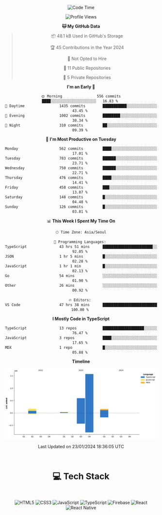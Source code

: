 <div align="center">

  <!--START_SECTION:waka-->
![Code Time](http://img.shields.io/badge/Code%20Time-432%20hrs%2013%20mins-blue)

![Profile Views](http://img.shields.io/badge/Profile%20Views-0-blue)

**🐱 My GitHub Data** 

> 📦 48.1 kB Used in GitHub's Storage 
 > 
> 🏆 45 Contributions in the Year 2024
 > 
> 🚫 Not Opted to Hire
 > 
> 📜 11 Public Repositories 
 > 
> 🔑 5 Private Repositories 
 > 
**I'm an Early 🐤** 

```text
🌞 Morning                556 commits         ████░░░░░░░░░░░░░░░░░░░░░   16.83 % 
🌆 Daytime                1435 commits        ███████████░░░░░░░░░░░░░░   43.45 % 
🌃 Evening                1002 commits        ████████░░░░░░░░░░░░░░░░░   30.34 % 
🌙 Night                  310 commits         ██░░░░░░░░░░░░░░░░░░░░░░░   09.39 % 
```
📅 **I'm Most Productive on Tuesday** 

```text
Monday                   562 commits         ████░░░░░░░░░░░░░░░░░░░░░   17.01 % 
Tuesday                  783 commits         ██████░░░░░░░░░░░░░░░░░░░   23.71 % 
Wednesday                750 commits         ██████░░░░░░░░░░░░░░░░░░░   22.71 % 
Thursday                 476 commits         ████░░░░░░░░░░░░░░░░░░░░░   14.41 % 
Friday                   458 commits         ███░░░░░░░░░░░░░░░░░░░░░░   13.87 % 
Saturday                 148 commits         █░░░░░░░░░░░░░░░░░░░░░░░░   04.48 % 
Sunday                   126 commits         █░░░░░░░░░░░░░░░░░░░░░░░░   03.81 % 
```


📊 **This Week I Spent My Time On** 

```text
🕑︎ Time Zone: Asia/Seoul

💬 Programming Languages: 
TypeScript               43 hrs 51 mins      ███████████████████████░░   92.05 % 
JSON                     1 hr 5 mins         █░░░░░░░░░░░░░░░░░░░░░░░░   02.28 % 
JavaScript               1 hr 1 min          █░░░░░░░░░░░░░░░░░░░░░░░░   02.13 % 
Go                       54 mins             ░░░░░░░░░░░░░░░░░░░░░░░░░   01.90 % 
Other                    26 mins             ░░░░░░░░░░░░░░░░░░░░░░░░░   00.92 % 

🔥 Editors: 
VS Code                  47 hrs 38 mins      █████████████████████████   100.00 % 
```

**I Mostly Code in TypeScript** 

```text
TypeScript               13 repos            ███████████████████░░░░░░   76.47 % 
JavaScript               3 repos             ████░░░░░░░░░░░░░░░░░░░░░   17.65 % 
MDX                      1 repo              █░░░░░░░░░░░░░░░░░░░░░░░░   05.88 % 
```



**Timeline**

![Lines of Code chart](https://raw.githubusercontent.com/SONGDAM/SONGDAM/master/assets/bar_graph.png)


 Last Updated on 23/01/2024 18:36:05 UTC
<!--END_SECTION:waka-->

  
 <br>
  
# 💻 Tech Stack
  
</div>

</br>

<div align="center">

   ![HTML5](https://img.shields.io/badge/html5-%23E34F26.svg?style=for-the-badge&logo=html5&logoColor=white) ![CSS3](https://img.shields.io/badge/css3-%231572B6.svg?style=for-the-badge&logo=css3&logoColor=white) ![JavaScript](https://img.shields.io/badge/javascript-%23323330.svg?style=for-the-badge&logo=javascript&logoColor=%23F7DF1E) 
 ![TypeScript](https://img.shields.io/badge/typescript-%23007ACC.svg?style=for-the-badge&logo=typescript&logoColor=white)
  ![Firebase](https://img.shields.io/badge/firebase-%23039BE5.svg?style=for-the-badge&logo=firebase) 
 ![React](https://img.shields.io/badge/react-%2320232a.svg?style=for-the-badge&logo=react&logoColor=%2361DAFB) ![React Native](https://img.shields.io/badge/react_native-%2320232a.svg?style=for-the-badge&logo=react&logoColor=%2361DAFB) 

 
</div>
